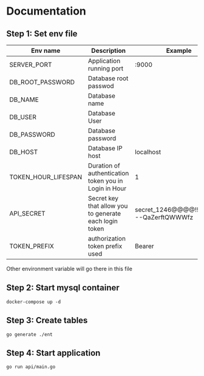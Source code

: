 # Documentation

## Step 1: Set env file
|Env name| Description|Example|
|---|---|---|
|SERVER_PORT|Application running port|:9000|
|DB_ROOT_PASSWORD| Database root passwod||
|DB_NAME| Database name||
|DB_USER| Database User||
|DB_PASSWORD| Database password||
|DB_HOST| Database IP host |localhost|
|TOKEN_HOUR_LIFESPAN| Duration of authentication token you in Login in Hour |1|
|API_SECRET| Secret key that allow you to generate each login token |secret_1246@@@@!!/shghj_---QaZerftQWWWfz|
|TOKEN_PREFIX| authorization token prefix used |Bearer|

Other environment variable will go there in this file


## Step 2: Start mysql container

``` text
docker-compose up -d
```

## Step 3: Create tables
``` text
go generate ./ent
```

## Step 4: Start application
```text
go run api/main.go
```
